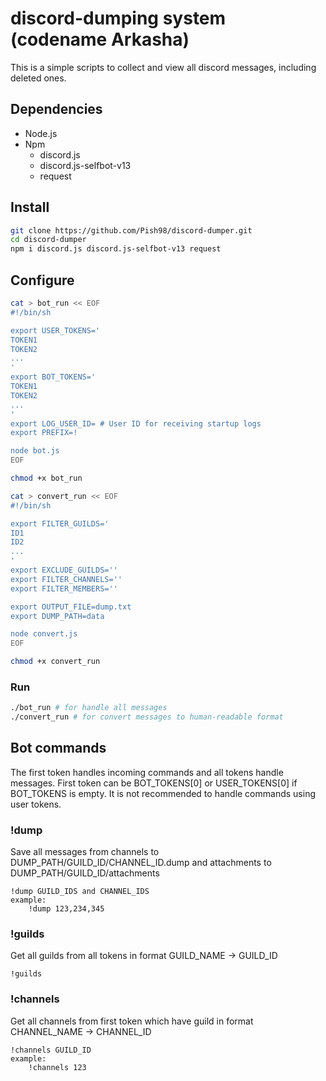# discord-dumping system (codename Arkasha)

This is a simple scripts to collect and view all discord messages, including deleted ones.

## Dependencies
* Node.js
* Npm
  * discord.js
  * discord.js-selfbot-v13
  * request

## Install
```sh
git clone https://github.com/Pish98/discord-dumper.git
cd discord-dumper
npm i discord.js discord.js-selfbot-v13 request
```

## Configure
```sh
cat > bot_run << EOF
#!/bin/sh

export USER_TOKENS='
TOKEN1
TOKEN2
...
'
export BOT_TOKENS='
TOKEN1
TOKEN2
...
'
export LOG_USER_ID= # User ID for receiving startup logs
export PREFIX=!

node bot.js
EOF

chmod +x bot_run

cat > convert_run << EOF
#!/bin/sh

export FILTER_GUILDS='
ID1
ID2
...
'
export EXCLUDE_GUILDS=''
export FILTER_CHANNELS=''
export FILTER_MEMBERS=''

export OUTPUT_FILE=dump.txt
export DUMP_PATH=data

node convert.js
EOF

chmod +x convert_run
```

### Run
```sh
./bot_run # for handle all messages
./convert_run # for convert messages to human-readable format
```

## Bot commands
The first token handles incoming commands and all tokens handle messages. First token can be BOT_TOKENS[0] or USER_TOKENS[0] if BOT_TOKENS is empty.
It is not recommended to handle commands using user tokens.

### !dump
Save all messages from channels to DUMP_PATH/GUILD_ID/CHANNEL_ID.dump and attachments to DUMP_PATH/GUILD_ID/attachments
```
!dump GUILD_IDS and CHANNEL_IDS
example:
    !dump 123,234,345
```

### !guilds
Get all guilds from all tokens in format GUILD_NAME -> GUILD_ID
```
!guilds
```

### !channels
Get all channels from first token which have guild in format CHANNEL_NAME -> CHANNEL_ID
```
!channels GUILD_ID
example:
    !channels 123
```
